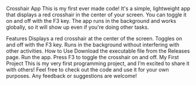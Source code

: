Crosshair App
This is my first ever made code! It's a simple, lightweight app that displays a red crosshair in the center of your screen. You can toggle it on and off with the F3 key. The app runs in the background and works globally, so it will show up even if you're doing other tasks.

Features
Displays a red crosshair at the center of the screen.
Toggles on and off with the F3 key.
Runs in the background without interfering with other activities.
How to Use
Download the executable file from the Releases page.
Run the app.
Press F3 to toggle the crosshair on and off.
My First Project
This is my very first programming project, and I’m excited to share it with others! Feel free to check out the code and use it for your own purposes. Any feedback or suggestions are welcome!
